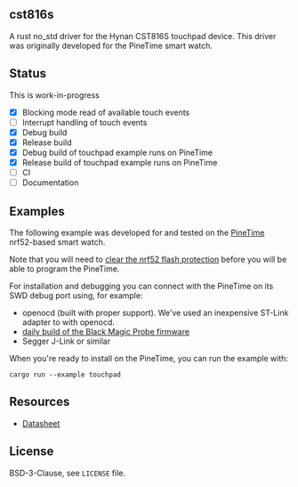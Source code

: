 ## cst816s 

A rust no_std driver for the
Hynan CST816S touchpad device. 
This driver was originally developed for the PineTime smart watch.

## Status
This is work-in-progress
- [x] Blocking mode read of available touch events
- [ ] Interrupt handling of touch events
- [x] Debug build
- [x] Release build
- [x] Debug build of touchpad example runs on PineTime
- [x] Release build of touchpad example runs on PineTime
- [ ] CI
- [ ] Documentation

## Examples

The following example was developed for and tested on the 
[PineTime](https://wiki.pine64.org/index.php/PineTime)
nrf52-based smart watch.

Note that you will need to 
[clear the nrf52 flash protection](https://gist.github.com/tstellanova/8c8509ae3dd4f58697c3b487dc3393b2)
before you will be able to program the PineTime. 

For installation and debugging you can connect with the PineTime on its SWD debug port using, for example:
- openocd (built with proper support). We've used an inexpensive ST-Link adapter to with openocd. 
- [daily build of the Black Magic Probe firmware](https://github.com/blacksphere/blackmagic/wiki/Upgrading-Firmware)
- Segger J-Link or similar

When you're ready to install on the PineTime, you can run the example with:

```
cargo run --example touchpad
```

## Resources
- [Datasheet](./CST816S_V1.1.en.pdf)

## License

BSD-3-Clause, see `LICENSE` file. 